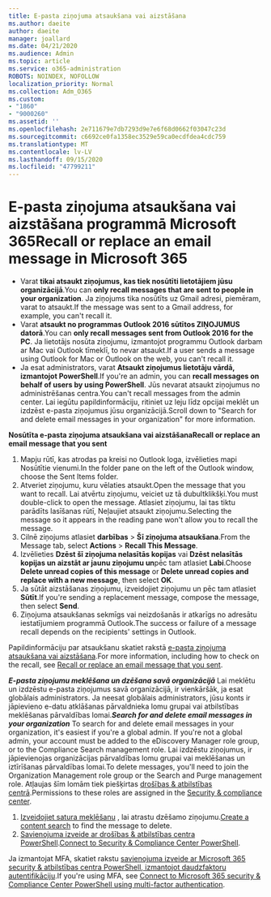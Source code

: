 ```yaml
---
title: E-pasta ziņojuma atsaukšana vai aizstāšana
ms.author: daeite
author: daeite
manager: joallard
ms.date: 04/21/2020
ms.audience: Admin
ms.topic: article
ms.service: o365-administration
ROBOTS: NOINDEX, NOFOLLOW
localization_priority: Normal
ms.collection: Adm_O365
ms.custom:
- "1860"
- "9000260"
ms.assetid: ''
ms.openlocfilehash: 2e711679e7db7293d9e7e6f68d0662f03047c23d
ms.sourcegitcommit: c6692ce0fa1358ec3529e59ca0ecdfdea4cdc759
ms.translationtype: MT
ms.contentlocale: lv-LV
ms.lasthandoff: 09/15/2020
ms.locfileid: "47799211"
---
```

# <a name="recall-or-replace-an-email-message-in-microsoft-365"></a><span data-ttu-id="679d0-102">E-pasta ziņojuma atsaukšana vai aizstāšana programmā Microsoft 365</span><span class="sxs-lookup"><span data-stu-id="679d0-102">Recall or replace an email message in Microsoft 365</span></span>

- <span data-ttu-id="679d0-103">Varat **tikai atsaukt ziņojumus, kas tiek nosūtīti lietotājiem jūsu organizācijā**.</span><span class="sxs-lookup"><span data-stu-id="679d0-103">You can **only recall messages that are sent to people in your organization**.</span></span> <span data-ttu-id="679d0-104">Ja ziņojums tika nosūtīts uz Gmail adresi, piemēram, varat to atsaukt.</span><span class="sxs-lookup"><span data-stu-id="679d0-104">If the message was sent to a Gmail address, for example, you can't recall it.</span></span>
- <span data-ttu-id="679d0-105">Varat **atsaukt no programmas Outlook 2016 sūtītos ZIŅOJUMUS datorā**.</span><span class="sxs-lookup"><span data-stu-id="679d0-105">You can **only recall messages sent from Outlook 2016 for the PC**.</span></span> <span data-ttu-id="679d0-106">Ja lietotājs nosūta ziņojumu, izmantojot programmu Outlook darbam ar Mac vai Outlook tīmeklī, to nevar atsaukt.</span><span class="sxs-lookup"><span data-stu-id="679d0-106">If a user sends a message using Outlook for Mac or Outlook on the web, you can't recall it.</span></span>
- <span data-ttu-id="679d0-107">Ja esat administrators, varat **Atsaukt ziņojumus lietotāju vārdā, izmantojot PowerShell**.</span><span class="sxs-lookup"><span data-stu-id="679d0-107">If you're an admin, you can **recall messages on behalf of users by using PowerShell**.</span></span> <span data-ttu-id="679d0-108">Jūs nevarat atsaukt ziņojumus no administrēšanas centra.</span><span class="sxs-lookup"><span data-stu-id="679d0-108">You can't recall messages from the admin center.</span></span> <span data-ttu-id="679d0-109">Lai iegūtu papildinformāciju, ritiniet uz leju līdz opcijai meklēt un izdzēst e-pasta ziņojumus jūsu organizācijā.</span><span class="sxs-lookup"><span data-stu-id="679d0-109">Scroll down to "Search for and delete email messages in your organization" for more information.</span></span>

<span data-ttu-id="679d0-110">**Nosūtīta e-pasta ziņojuma atsaukšana vai aizstāšana**</span><span class="sxs-lookup"><span data-stu-id="679d0-110">**Recall or replace an email message that you sent**</span></span>

1. <span data-ttu-id="679d0-111">Mapju rūtī, kas atrodas pa kreisi no Outlook loga, izvēlieties mapi Nosūtītie vienumi.</span><span class="sxs-lookup"><span data-stu-id="679d0-111">In the folder pane on the left of the Outlook window, choose the Sent Items folder.</span></span>
2. <span data-ttu-id="679d0-112">Atveriet ziņojumu, kuru vēlaties atsaukt.</span><span class="sxs-lookup"><span data-stu-id="679d0-112">Open the message that you want to recall.</span></span> <span data-ttu-id="679d0-113">Lai atvērtu ziņojumu, veiciet uz tā dubultklikšķi.</span><span class="sxs-lookup"><span data-stu-id="679d0-113">You must double-click to open the message.</span></span> <span data-ttu-id="679d0-114">Atlasiet ziņojumu, lai tas tiktu parādīts lasīšanas rūtī, Neļaujiet atsaukt ziņojumu.</span><span class="sxs-lookup"><span data-stu-id="679d0-114">Selecting the message so it appears in the reading pane won't allow you to recall the message.</span></span>
3. <span data-ttu-id="679d0-115">Cilnē ziņojums atlasiet **darbības**  >  **Šī ziņojuma atsaukšana**.</span><span class="sxs-lookup"><span data-stu-id="679d0-115">From the Message tab, select **Actions** > **Recall This Message**.</span></span>
4. <span data-ttu-id="679d0-116">Izvēlieties **Dzēst šī ziņojuma nelasītās kopijas** vai **Dzēst nelasītās kopijas un aizstāt ar jaunu ziņojumu un**pēc tam atlasiet **Labi**.</span><span class="sxs-lookup"><span data-stu-id="679d0-116">Choose **Delete unread copies of this message** or **Delete unread copies and replace with a new message**, then select **OK**.</span></span>
5. <span data-ttu-id="679d0-117">Ja sūtāt aizstāšanas ziņojumu, izveidojiet ziņojumu un pēc tam atlasiet **Sūtīt**.</span><span class="sxs-lookup"><span data-stu-id="679d0-117">If you're sending a replacement message, compose the message, then select **Send**.</span></span>
6. <span data-ttu-id="679d0-118">Ziņojuma atsaukšanas sekmīgs vai neizdošanās ir atkarīgs no adresātu iestatījumiem programmā Outlook.</span><span class="sxs-lookup"><span data-stu-id="679d0-118">The success or failure of a message recall depends on the recipients' settings in Outlook.</span></span>

<span data-ttu-id="679d0-119">Papildinformāciju par atsaukšanu skatiet rakstā [e-pasta ziņojuma atsaukšana vai aizstāšana](https://support.office.com/article/35027f88-d655-4554-b4f8-6c0729a723a0).</span><span class="sxs-lookup"><span data-stu-id="679d0-119">For more information, including how to check on the recall, see [Recall or replace an email message that you sent](https://support.office.com/article/35027f88-d655-4554-b4f8-6c0729a723a0).</span></span>

<span data-ttu-id="679d0-120">***E-pasta ziņojumu meklēšana un dzēšana savā organizācijā*** Lai meklētu un izdzēstu e-pasta ziņojumus savā organizācijā, ir vienkāršāk, ja esat globālais administrators. Ja neesat globālais administrators, jūsu konts ir jāpievieno e-datu atklāšanas pārvaldnieka lomu grupai vai atbilstības meklēšanas pārvaldības lomai.</span><span class="sxs-lookup"><span data-stu-id="679d0-120">***Search for and delete email messages in your organization*** To search for and delete email messages in your organization, it's easiest if you're a global admin. If you're not a global admin, your account must be added to the eDiscovery Manager role group, or to the Compliance Search management role.</span></span> <span data-ttu-id="679d0-121">Lai izdzēstu ziņojumus, ir jāpievienojas organizācijas pārvaldības lomu grupai vai meklēšanas un iztīrīšanas pārvaldības lomai.</span><span class="sxs-lookup"><span data-stu-id="679d0-121">To delete messages, you'll need to join the Organization Management role group or the Search and Purge management role.</span></span> <span data-ttu-id="679d0-122">Atļaujas šīm lomām tiek piešķirtas [drošības & atbilstības centrā](https://protection.office.com/).</span><span class="sxs-lookup"><span data-stu-id="679d0-122">Permissions to these roles are assigned in the [Security & compliance center](https://protection.office.com/).</span></span>

1. <span data-ttu-id="679d0-123">[Izveidojiet satura meklēšanu](https://docs.microsoft.com/microsoft-365/compliance/content-search) , lai atrastu dzēšamo ziņojumu.</span><span class="sxs-lookup"><span data-stu-id="679d0-123">[Create a content search](https://docs.microsoft.com/microsoft-365/compliance/content-search) to find the message to delete.</span></span>
2. <span data-ttu-id="679d0-124">[Savienojuma izveide ar drošības & atbilstības centra PowerShell](https://docs.microsoft.com/powershell/exchange/office-365-scc/connect-to-scc-powershell/connect-to-scc-powershell?view=exchange-ps).</span><span class="sxs-lookup"><span data-stu-id="679d0-124">[Connect to Security & Compliance Center PowerShell](https://docs.microsoft.com/powershell/exchange/office-365-scc/connect-to-scc-powershell/connect-to-scc-powershell?view=exchange-ps).</span></span> 

<span data-ttu-id="679d0-125">Ja izmantojat MFA, skatiet rakstu [savienojuma izveide ar Microsoft 365 security & atbilstības centra PowerShell, izmantojot daudzfaktoru autentifikāciju](https://docs.microsoft.com/powershell/exchange/office-365-scc/connect-to-scc-powershell/mfa-connect-to-scc-powershell?view=exchange-ps).</span><span class="sxs-lookup"><span data-stu-id="679d0-125">If you're using MFA, see [Connect to Microsoft 365 security & Compliance Center PowerShell using multi-factor authentication](https://docs.microsoft.com/powershell/exchange/office-365-scc/connect-to-scc-powershell/mfa-connect-to-scc-powershell?view=exchange-ps).</span></span> 
